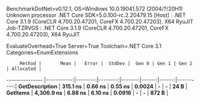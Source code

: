 
BenchmarkDotNet=v0.12.1, OS=Windows 10.0.19041.572 (2004/?/20H1)
Unknown processor
.NET Core SDK=5.0.100-rc.2.20479.15
  [Host]     : .NET Core 3.1.9 (CoreCLR 4.700.20.47201, CoreFX 4.700.20.47203), X64 RyuJIT
  Job-TZRVGS : .NET Core 3.1.9 (CoreCLR 4.700.20.47201, CoreFX 4.700.20.47203), X64 RyuJIT

EvaluateOverhead=True  Server=True  Toolchain=.NET Core 3.1  
Categories=EnumExtensions  

         Method |       Mean |   Error |  StdDev |  Gen 0 | Gen 1 | Gen 2 | Allocated |
--------------- |-----------:|--------:|--------:|-------:|------:|------:|----------:|
 **GetDescription** |   **315.1 ns** | **0.66 ns** | **0.55 ns** | **0.0024** |     **-** |     **-** |      **24 B** |
       **GetItems** | **4,306.9 ns** | **6.88 ns** | **6.10 ns** | **0.0916** |     **-** |     **-** |     **872 B** |
